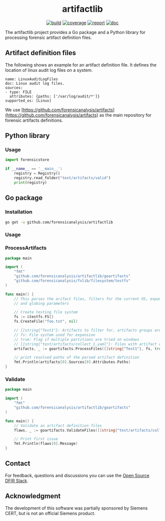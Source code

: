 <h1 align="center">artifactlib</h1>

<p  align="center">
 <a href="https://github.com/forensicanalysis/artifactlib/actions"><img src="https://github.com/forensicanalysis/artifactlib/workflows/CI/badge.svg" alt="build" /></a>
 <a href="https://codecov.io/gh/forensicanalysis/artifactlib"><img src="https://codecov.io/gh/forensicanalysis/artifactlib/branch/master/graph/badge.svg" alt="coverage" /></a>
 <a href="https://goreportcard.com/report/github.com/forensicanalysis/artifactlib"><img src="https://goreportcard.com/badge/github.com/forensicanalysis/artifactlib" alt="report" /></a>
 <a href="https://pkg.go.dev/github.com/forensicanalysis/artifactlib"><img src="https://godoc.org/github.com/forensicanalysis/artifactlib?status.svg" alt="doc" /></a>
</p>


The artifactlib project provides a Go package and a Python library for processing
forensic artifact definition files.

## Artifact definition files
The following shows an example for an artifact definition file. It defines the
location of linux audit log files on a system.

```
name: LinuxAuditLogFiles
doc: Linux audit log files.
sources:
- type: FILE
  attributes: {paths: ['/var/log/audit/*']}
supported_os: [Linux]
```

We use [https://github.com/forensicanalysis/artifacts](https://github.com/forensicanalysis/artifacts) as the main repository for
forensic artifacts definitions.




## Python library

<!--
### Installation

Python installation can be easily done via pip:

```bash
pip install pyartifacts
```
-->

### Usage

```python
import forensicstore

if __name__ == '__main__':
    registry = Registry()
    registry.read_folder("test/artifacts/valid")
    print(registry)
```

<!--
The full documentation can be found in [the documentation](TODO).
-->

## Go package

### Installation


```bash
go get -u github.com/forensicanalysis/artifactlib
```


### Usage


### ProcessArtifacts
```go
package main

import (
	"fmt"
	"github.com/forensicanalysis/artifactlib/goartifacts"
	"github.com/forensicanalysis/fslib/filesystem/testfs"
)

func main() {
	// This parses the arifact files, filters for the current OS, expands variables
	// and globing parameters

	// Create testing file system
	fs := &testfs.FS{}
	fs.CreateFile("foo.txt", nil)

	// []string{"Test1"}: Artifacts to filter for, artifacts groups are expanded
	// fs: File system used for expansion
	// true: Flag if multiple partitions are tried on windows
	// []string{"test/artifacts/collect_1.yaml"}: Files with artifact defintions
	artifacts, _ := goartifacts.ProcessFiles([]string{"Test1"}, fs, true, []string{"test/artifacts/collect_1.yaml"})

	// print resolved paths of the parsed artifact definition
	fmt.Println(artifacts[0].Sources[0].Attributes.Paths)
}

```


### Validate
```go
package main

import (
	"fmt"
	"github.com/forensicanalysis/artifactlib/goartifacts"
)

func main() {
	// Validate an artifact definition files
	flaws, _ := goartifacts.ValidateFiles([]string{"test/artifacts/collect_1.yaml"})

	// Print first issue
	fmt.Println(flaws[0].Message)
}

```

## Contact

For feedback, questions and discussions you can use the [Open Source DFIR Slack](https://github.com/open-source-dfir/slack).

## Acknowledgment

The development of this software was partially sponsored by Siemens CERT, but
is not an official Siemens product.
